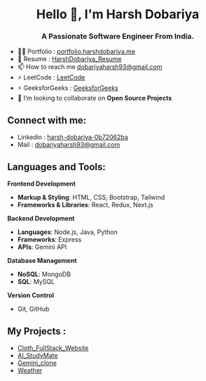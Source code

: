 <h1 align="center">Hello 👋, I'm Harsh Dobariya</h1>
<h3 align="center">A Passionate Software Engineer From India.</h3> 
 
<!-- <p align="left"> <img src="https://komarev.com/ghpvc/?username=priyanshuvaliya&label=Profile%20views&color=0e75b6&style=flat" alt="priyanshuvaliya" /> </p> -->
  
- 👨‍💻 Portfolio : [portfolio.harshdobariya.me](portfolio.harshdobariya.me)
- 📄 Resume : [HarshDobariya_Resume](https://drive.google.com/drive/folders/1b4sERy0xFiyIiSywJdtWz6DxOy_sRZf1?usp=sharing)
- 📫 How to reach me dobariyaharsh93@gmail.com  
- ⚡ LeetCode : [LeetCode](https://leetcode.com/u/23IT025/)
- ⚡ GeeksforGeeks : [GeeksforGeeks](https://www.geeksforgeeks.org/user/dobariyawave/)
- 🤝 I’m looking to collaborate on **Open Source Projects** 

<h2 align="left">Connect with me:</h2>

- Linkedin : [harsh-dobariya-0b72062ba](https://www.linkedin.com/in/harsh-dobariya-0b72062ba/)
- Mail : dobariyaharsh93@gmail.com

<h2 align="left">Languages and Tools:</h2>

**Frontend Development**
- **Markup & Styling**: HTML, CSS, Bootstrap, Tailwind
- **Frameworks & Libraries**: React, Redux, Next.js
<!-- - **Design Tools**: Figma -->
 
**Backend Development**
- **Languages**: Node.js, Java, Python
- **Frameworks**: Express
- **APIs**: Gemini API

**Database Management**
- **NoSQL**: MongoDB
- **SQL**: MySQL

**Version Control**
- Git, GitHub

<!-- **DevOps & Containerization**
- Docker -->

<h2 align="left">My Projects :</h2> 

- [Cloth_FullStack_Website](https://cloth-frontend-eta.vercel.app/)
- [AI_StudyMate](https://ai-study-mate-puce.vercel.app/)
- [Gemini_clone](https://gemini-clone-ten-lovat.vercel.app/)
- [Weather](https://weather-app-omega-six-49.vercel.app/)
